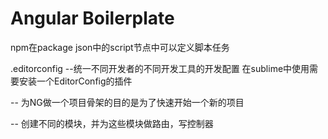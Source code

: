 # Angular Boilerplate
npm在package json中的script节点中可以定义脚本任务

.editorconfig --统一不同开发者的不同开发工具的开发配置
在sublime中使用需要安装一个EditorConfig的插件

-- 为NG做一个项目骨架的目的是为了快速开始一个新的项目

-- 创建不同的模块，并为这些模块做路由，写控制器

